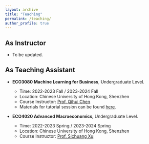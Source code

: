 ```yaml
---
layout: archive
title: "Teaching"
permalink: /teaching/
author_profile: true
---
```

As Instructor
------
* To be updated.

As Teaching Assistant
------
* **ECO3080 Machine Learning for Business**, Undergraduate Level.
  - Time: 2022-2023 Fall / 2023-2024 Fall
  - Location: Chinese University of Hong Kong, Shenzhen
  - Course Instructor: [Prof. Qihui Chen](https://sites.google.com/view/chenqihui)
  - Materials for tutorial session can be found [here](https://github.com/Long-Neo/ECO3080-Machine-Learning-for-Business).
  
* **ECO4020 Advanced Macroeconomics**, Undergraduate Level.
  - Time: 2022-2023 Spring / 2023-2024 Spring
  - Location: Chinese University of Hong Kong, Shenzhen
  - Course Instructor: [Prof. Sichuang Xu](https://sichuang.weebly.com)
